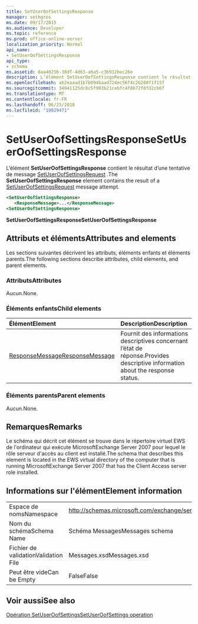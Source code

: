 ```yaml
---
title: SetUserOofSettingsResponse
manager: sethgros
ms.date: 09/17/2015
ms.audience: Developer
ms.topic: reference
ms.prod: office-online-server
localization_priority: Normal
api_name:
- SetUserOofSettingsResponse
api_type:
- schema
ms.assetid: 8aa4025b-38df-4d63-a6a5-c3b932bec26e
description: L’élément SetUserOofSettingsResponse contient le résultat d’une tentative de message SetUserOofSettingsRequest.
ms.openlocfilehash: ab2eaaad1b7b094baad724ec56f4c26280f1f15f
ms.sourcegitcommit: 34041125dc8c5f993b21cebfc4f8b72f0fd2cb6f
ms.translationtype: MT
ms.contentlocale: fr-FR
ms.lasthandoff: 06/25/2018
ms.locfileid: "19829471"
---
```

# <a name="setuseroofsettingsresponse"></a><span data-ttu-id="02519-103">SetUserOofSettingsResponse</span><span class="sxs-lookup"><span data-stu-id="02519-103">SetUserOofSettingsResponse</span></span>

<span data-ttu-id="02519-104">L’élément **SetUserOofSettingsResponse** contient le résultat d’une tentative de message [SetUserOofSettingsRequest](setuseroofsettingsrequest.md) .</span><span class="sxs-lookup"><span data-stu-id="02519-104">The **SetUserOofSettingsResponse** element contains the result of a [SetUserOofSettingsRequest](setuseroofsettingsrequest.md) message attempt.</span></span> 
  
```xml
<SetUserOofSettingsResponse>
   <ResponseMessage>...</ResponseMessage>
<SetUserOofSettingsResponse>
```

 <span data-ttu-id="02519-105">**SetUserOofSettingsResponse**</span><span class="sxs-lookup"><span data-stu-id="02519-105">**SetUserOofSettingsResponse**</span></span>
## <a name="attributes-and-elements"></a><span data-ttu-id="02519-106">Attributs et éléments</span><span class="sxs-lookup"><span data-stu-id="02519-106">Attributes and elements</span></span>

<span data-ttu-id="02519-107">Les sections suivantes décrivent les attributs, éléments enfants et éléments parents.</span><span class="sxs-lookup"><span data-stu-id="02519-107">The following sections describe attributes, child elements, and parent elements.</span></span>
  
### <a name="attributes"></a><span data-ttu-id="02519-108">Attributs</span><span class="sxs-lookup"><span data-stu-id="02519-108">Attributes</span></span>

<span data-ttu-id="02519-109">Aucun.</span><span class="sxs-lookup"><span data-stu-id="02519-109">None.</span></span>
  
### <a name="child-elements"></a><span data-ttu-id="02519-110">Éléments enfants</span><span class="sxs-lookup"><span data-stu-id="02519-110">Child elements</span></span>

|<span data-ttu-id="02519-111">**Élément**</span><span class="sxs-lookup"><span data-stu-id="02519-111">**Element**</span></span>|<span data-ttu-id="02519-112">**Description**</span><span class="sxs-lookup"><span data-stu-id="02519-112">**Description**</span></span>|
|:-----|:-----|
|[<span data-ttu-id="02519-113">ResponseMessage</span><span class="sxs-lookup"><span data-stu-id="02519-113">ResponseMessage</span></span>](responsemessage.md) <br/> |<span data-ttu-id="02519-114">Fournit des informations descriptives concernant l’état de réponse.</span><span class="sxs-lookup"><span data-stu-id="02519-114">Provides descriptive information about the response status.</span></span>  <br/> |
   
### <a name="parent-elements"></a><span data-ttu-id="02519-115">Éléments parents</span><span class="sxs-lookup"><span data-stu-id="02519-115">Parent elements</span></span>

<span data-ttu-id="02519-116">Aucun.</span><span class="sxs-lookup"><span data-stu-id="02519-116">None.</span></span>
  
## <a name="remarks"></a><span data-ttu-id="02519-117">Remarques</span><span class="sxs-lookup"><span data-stu-id="02519-117">Remarks</span></span>

<span data-ttu-id="02519-118">Le schéma qui décrit cet élément se trouve dans le répertoire virtuel EWS de l'ordinateur qui exécute MicrosoftExchange Server 2007 pour lequel le rôle serveur d'accès au client est installé.</span><span class="sxs-lookup"><span data-stu-id="02519-118">The schema that describes this element is located in the EWS virtual directory of the computer that is running MicrosoftExchange Server 2007 that has the Client Access server role installed.</span></span>
  
## <a name="element-information"></a><span data-ttu-id="02519-119">Informations sur l'élément</span><span class="sxs-lookup"><span data-stu-id="02519-119">Element information</span></span>

|||
|:-----|:-----|
|<span data-ttu-id="02519-120">Espace de noms</span><span class="sxs-lookup"><span data-stu-id="02519-120">Namespace</span></span>  <br/> |http://schemas.microsoft.com/exchange/services/2006/messages  <br/> |
|<span data-ttu-id="02519-121">Nom du schéma</span><span class="sxs-lookup"><span data-stu-id="02519-121">Schema Name</span></span>  <br/> |<span data-ttu-id="02519-122">Schéma Messages</span><span class="sxs-lookup"><span data-stu-id="02519-122">Messages schema</span></span>  <br/> |
|<span data-ttu-id="02519-123">Fichier de validation</span><span class="sxs-lookup"><span data-stu-id="02519-123">Validation File</span></span>  <br/> |<span data-ttu-id="02519-124">Messages.xsd</span><span class="sxs-lookup"><span data-stu-id="02519-124">Messages.xsd</span></span>  <br/> |
|<span data-ttu-id="02519-125">Peut être vide</span><span class="sxs-lookup"><span data-stu-id="02519-125">Can be Empty</span></span>  <br/> |<span data-ttu-id="02519-126">False</span><span class="sxs-lookup"><span data-stu-id="02519-126">False</span></span>  <br/> |
   
## <a name="see-also"></a><span data-ttu-id="02519-127">Voir aussi</span><span class="sxs-lookup"><span data-stu-id="02519-127">See also</span></span>



[<span data-ttu-id="02519-128">Opération SetUserOofSettings</span><span class="sxs-lookup"><span data-stu-id="02519-128">SetUserOofSettings operation</span></span>](setuseroofsettings-operation.md)

